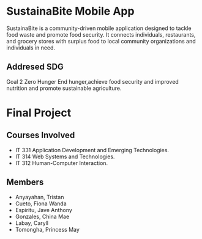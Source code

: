 # SustainaBite Mobile App
SustainaBite is a community-driven mobile application designed to tackle food waste and promote food security. It connects individuals, restaurants, and grocery stores with surplus food to local community organizations and individuals in need.

## Addresed SDG
Goal 2 Zero Hunger
End hunger,achieve food security and improved nutrition and promote sustainable agriculture.

# Final Project
## Courses Involved
+ IT 331 Application Development and Emerging Technologies.
+ IT 314 Web Systems and Technologies.
+ IT 312 Human-Computer Interaction.
## Members
+ Anyayahan, Tristan
+ Cueto, Fiona Wanda
+ Espiritu, Jave Anthony
+ Gonzales, China Mae
+ Labay, Caryll
+ Tomongha, Princess May
